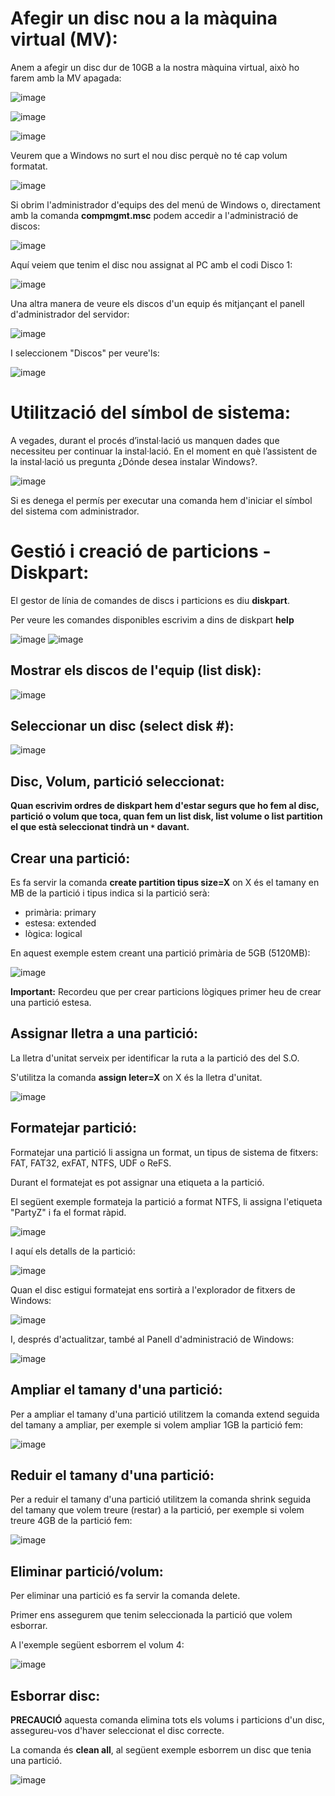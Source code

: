 # Afegir un disc nou a la màquina virtual (MV):

Anem a afegir un disc dur de 10GB a la nostra màquina virtual, això ho farem amb la MV apagada:

![image](https://github.com/XaSaFa/MP04/assets/110727546/56fd5caa-0459-4c6d-bfdd-ca1a5a32b509)

![image](https://github.com/XaSaFa/MP04/assets/110727546/50311426-d863-4933-ab45-9697b1937278)

![image](https://github.com/XaSaFa/MP04/assets/110727546/f814b192-12d7-4e18-b3b7-a0c6801d4789)

Veurem que a Windows no surt el nou disc perquè no té cap volum formatat.

![image](https://github.com/XaSaFa/MP04/assets/110727546/e5863a3d-2bf1-4caf-9e90-ac251e95fe5e)

Si obrim l'administrador d'equips des del menú de Windows o, directament amb la comanda **compmgmt.msc** podem accedir a l'administració de discos:

![image](https://github.com/XaSaFa/MP04/assets/110727546/0a34e681-8470-4d0d-9eb3-20ccd128d490)

Aquí veiem que tenim el disc nou assignat al PC amb el codi Disco 1:

![image](https://github.com/XaSaFa/MP04/assets/110727546/86228d3e-5a7d-4646-99ed-cce0da3ff5db)

Una altra manera de veure els discos d'un equip és mitjançant el panell d'administrador del servidor:

![image](https://github.com/XaSaFa/MP04/assets/110727546/330c1029-912e-4ae9-8420-abb244b0f22a)

I seleccionem "Discos" per veure'ls:

![image](https://github.com/XaSaFa/MP04/assets/110727546/8403c78f-f6bd-4010-ab7e-edcd4203dc2f)

# Utilització del símbol de sistema:

A vegades, durant el procés d’instal·lació us manquen dades que necessiteu per continuar la instal·lació. En el moment en què l’assistent de la instal·lació us pregunta ¿Dónde desea instalar Windows?.

![image](https://github.com/XaSaFa/MP04/assets/110727546/f63730b3-1466-4523-a788-5b170155aa92)

Si es denega el permís per executar una comanda hem d'iniciar el símbol del sistema com administrador.

# Gestió i creació de particions - Diskpart:

El gestor de línia de comandes de discs i particions es diu **diskpart**.

Per veure les comandes disponibles escrivim a dins de diskpart **help**

![image](https://github.com/XaSaFa/MP04/assets/110727546/56568931-f654-4acf-bc33-e723de0a6230)
![image](https://github.com/XaSaFa/MP04/assets/110727546/d3eb0cd1-2349-4583-8fb9-bc6bb1be0f0d)

## Mostrar els discos de l'equip (list disk):

![image](https://github.com/XaSaFa/MP04/assets/110727546/6060997c-26e3-48b8-b255-1b9320d818e9)

## Seleccionar un disc (select disk #):

![image](https://github.com/XaSaFa/MP04/assets/110727546/38fabf2c-77e7-428e-99fb-ecb00f67c05f)

## Disc, Volum, partició seleccionat:

**Quan escrivim ordres de diskpart hem d'estar segurs que ho fem al disc, partició o volum que toca, quan fem un list disk, list volume o list partition el que està seleccionat tindrà un ```*``` davant.**

## Crear una partició:

Es fa servir la comanda **create partition tipus size=X** on X és el tamany en MB de la partició i tipus indica si la partició serà:

- primària: primary
- estesa: extended
- lògica: logical

 En aquest exemple estem creant una partició primària de 5GB (5120MB):

![image](https://github.com/XaSaFa/MP04/assets/110727546/da712de6-74bc-46f5-a07f-8d4c197d79fb)

**Important:** Recordeu que per crear particions lògiques primer heu de crear una partició estesa.

## Assignar lletra a una partició:

La lletra d'unitat serveix per identificar la ruta a la partició des del S.O.

S'utilitza la comanda **assign leter=X** on X és la lletra d'unitat.

![image](https://github.com/XaSaFa/MP04/assets/110727546/6a56c7da-cd6e-47b5-86fd-0e012270058a)

## Formatejar partició:

Formatejar una partició li assigna un format, un tipus de sistema de fitxers: FAT, FAT32, exFAT, NTFS, UDF o ReFS.

Durant el formatejat es pot assignar una etiqueta a la partició. 

El següent exemple formateja la partició a format NTFS, li assigna l'etiqueta "PartyZ" i fa el format ràpid.

![image](https://github.com/XaSaFa/MP04/assets/110727546/7b895a94-916e-4af6-8372-09cbd2a26c0d)

I aquí els detalls de la partició:

![image](https://github.com/XaSaFa/MP04/assets/110727546/421fde10-998e-4c30-a3a0-a1be23753e27)

Quan el disc estigui formatejat ens sortirà a l'explorador de fitxers de Windows:

![image](https://github.com/XaSaFa/MP04/assets/110727546/07b3ff97-ef8f-4499-8e32-c86744bcf146)

I, després d'actualitzar, també al Panell d'administració de Windows:

![image](https://github.com/XaSaFa/MP04/assets/110727546/6b4b0885-54d4-4646-bf8b-09f753ab948c)

## Ampliar el tamany d'una partició:

Per a ampliar el tamany d'una partició utilitzem la comanda extend seguida del tamany a ampliar, per exemple si volem ampliar 1GB la partició fem:

![image](https://github.com/XaSaFa/MP04/assets/110727546/d92cd18c-a041-40b1-86a2-28c8372e39d2)

## Reduir el tamany d'una partició:

Per a reduir el tamany d'una partició utilitzem la comanda shrink seguida del tamany que volem treure (restar) a la partició, per exemple si volem treure 4GB de la partició fem:

![image](https://github.com/XaSaFa/MP04/assets/110727546/ed10e250-c345-487a-bd43-e73732d1e527)

## Eliminar partició/volum:

Per eliminar una partició es fa servir la comanda delete.

Primer ens assegurem que tenim seleccionada la partició que volem esborrar.

A l'exemple següent esborrem el volum 4:

![image](https://github.com/XaSaFa/MP04/assets/110727546/ee35864a-c7ba-4a51-b8ff-f3693cbece8d)

## Esborrar disc:

**PRECAUCIÓ** aquesta comanda elimina tots els volums i particions d'un disc, assegureu-vos d'haver seleccionat el disc correcte.

La comanda és **clean all**, al següent exemple esborrem un disc que tenia una partició.

![image](https://github.com/XaSaFa/MP04/assets/110727546/b7a94065-33ff-4d07-bfa5-4432032aee0d)







